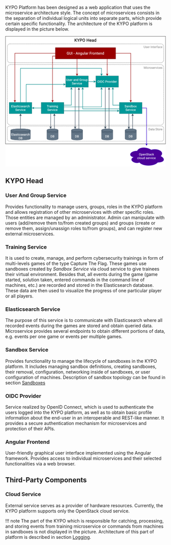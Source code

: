 KYPO Platform has been designed as a web application that uses the microservice architecture style. The concept of microservices consists in the separation of individual logical units into separate parts, which provide certain specific functionality. The architecture of the KYPO platform is displayed in the picture below.


![microservices](../img/operation-guide/platform-components/kypo-microservices.png)

## KYPO Head

### User And Group Service
Provides functionality to manage users, groups, roles in the KYPO platform and allows registration of other microservices with other specific roles. Those entities are managed by an administrator. Admin can manipulate with users (add/remove them to/from created groups) and groups (create or remove them, assign/unassign roles to/from groups), and can register new external microservices.

### Training Service
It is used to create, manage, and perform cybersecurity trainings in form of multi-levels games of the type Capture The Flag. These games use sandboxes created by *Sandbox Service* via cloud service to give trainees their virtual environment. Besides that, all events during the game (game started, solution taken, entered commands in the command line of machines, etc.) are recorded and stored in the Elasticsearch database. These data are then used to visualize the progress of one particular player or all players.

### Elasticsearch Service
The purpose of this service is to communicate with Elasticsearch where all recorded events during the games are stored and obtain queried data. Microservice provides several endpoints to obtain different portions of data, e.g. events per one game or events per multiple games.

### Sandbox Service
Provides functionality to manage the lifecycle of sandboxes in the KYPO platform. It includes managing sandbox definitions, creating sandboxes, their removal, configuration, networking inside of sandboxes, or user configuration of machines. Description of sandbox topology can be found in section [Sandboxes](./sandboxes/sandbox-topology/topology-definition.md)

### OIDC Provider
Service realized by OpenID Connect, which is used to authenticate the users logged into the KYPO platform, as well as to obtain basic profile information about the end-user in an interoperable and REST-like manner. It provides a secure authentication mechanism for microservices and protection of their APIs.

### Angular Frontend
User-friendly graphical user interface implemented using the Angular framework. Provides access to individual microservices and their selected functionalities via a web browser. 

## Third-Party Components

### Cloud Service
External service serves as a provider of hardware resources. Currently, the KYPO platform supports only the OpenStack cloud service.

!!! note
    The part of the KYPO which is responsible for catching, processing, and storing events from training microservice or commands from machines in sandboxes is not displayed in the picture. Architecture of this part of platform is described in section [Logging](../extras/logging/architecture.md).
